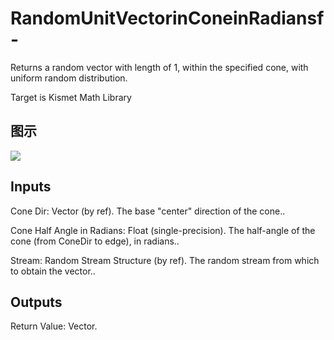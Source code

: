 # RandomUnitVectorinConeinRadiansf-

Returns a random vector with length of 1, within the specified cone, with uniform random distribution.

Target is Kismet Math Library

## 图示

![]($-20221218-19540736.png)

## Inputs

Cone Dir: Vector (by ref). The base "center" direction of the cone..

Cone Half Angle in Radians: Float (single-precision). The half-angle of the cone (from ConeDir to edge), in radians..

Stream: Random Stream Structure (by ref). The random stream from which to obtain the vector..  

## Outputs

Return Value: Vector.

